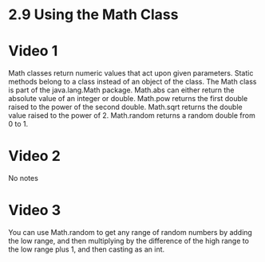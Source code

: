 # 2.9 Using the Math Class
# Video 1
Math classes return numeric values that act upon given parameters.
Static methods belong to a class instead of an object of the class.
The Math class is part of the java.lang.Math package.
Math.abs can either return the absolute value of an integer or double.
Math.pow returns the first double raised to the power of the second double.
Math.sqrt returns the double value raised to the power of 2.
Math.random returns a random double from 0 to 1.
# Video 2
No notes
# Video 3
You can use Math.random to get any range of random numbers by adding the low range, and then multiplying by the difference of the high range to the low range plus 1, and then casting as an int.
